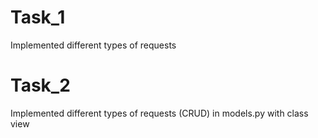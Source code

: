 # Task_1
Implemented different types of requests 

# Task_2
Implemented different types of requests (CRUD) in models.py with class view
